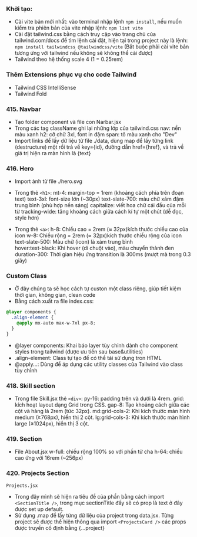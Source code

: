 ### Khởi tạo:
- Cài vite bản mới nhất: vào terminal nhập lệnh `npm install`, nếu muốn kiểm tra phiên bản của vite nhập lệnh: `npm list vite`
- Cài đặt tailwind.css bằng cách truy cập vào trang chủ của tailwind.com/docs để tìm lệnh cài đặt, hiện tại trong project này là lệnh: `npm install tailwindcss @tailwindcss/vite` (Bắt buộc phải cài vite bản tương ứng với tailwind nếu không sẽ không thể cài được)
- Tailwind theo hệ thống scale 4 (1 = 0.25rem)
### Thêm Extensions phục vụ cho code Tailwinđ
- Tailwind CSS IntelliSense
- Tailwind Fold

### 415. Navbar
- Tạo folder component và file con Narbar.jsx
- Trong các tag className ghi lại những lớp của tailwind.css
nav: nền màu xanh
h2: cỡ chữ 3xl, font in đậm
span: tô màu xanh cho "Dev"
- Import links để lấy dữ liệu từ file ./data, dùng map để lấy từng link (destructure) một rồi trả về key={id}, đường dẫn href={href}, và trả về giá trị hiện ra màn hình là {text}

### 416. Hero
- Import ảnh từ file ./hero.svg
- Trong thẻ `<h1>`: 
mt-4: margin-top = 1rem (khoảng cách phía trên đoạn text)
text-3xl: font-size lớn (~30px)
text-slate-700: màu chữ xám đậm trung bình (phù hợp nền sáng)
capitalize: viết hoa chữ cái đầu của mỗi từ
tracking-wide: tăng khoảng cách giữa cách kí tự một chút (dễ đọc, style hơn)

- Trong thẻ `<a>`:
h-8: Chiều cao = 2rem (≈ 32px)kích thước chiều cao của icon
w-8: Chiều rộng = 2rem (≈ 32px)kích thước chiều rộng của icon
text-slate-500: Màu chữ (icon) là xám trung bình                                
hover:text-black: Khi hover (di chuột vào), màu chuyển thành đen
duration-300: Thời gian hiệu ứng transition là 300ms (mượt mà trong 0.3 giây)

### Custom Class
- Ở đây chúng ta sẽ học cách tự custon một class riêng, giúp tiết kiệm thời gian, không gian, clean code
- Bằng cách xuất ra file index.css: 
```css
@layer components {
  .align-element {
    @apply mx-auto max-w-7xl px-8;
  }
}
```
- @layer components: Khai báo layer tùy chỉnh dành cho component styles trong tailwind (được ưu tiên sau base&utilities)
- .align-element: Class tự tạo để có thể tái sử dụng tron HTML
- @apply...: Dùng để áp dụng các utility classes của Tailwind vào class tùy chỉnh 

### 418. Skill section
- Trong file Skill.jsx thẻ `<div>`:
py-16: padding trên và dưới là 4rem.
grid: kích hoạt layout dạng Grid trong CSS.
gap-8: Tạo khoảng cách giữa các cột và hàng là 2rem (tức 32px).
md:grid-cols-2: Khi kích thước màn hình medium (≥768px), hiển thị 2 cột.
lg:grid-cols-3: Khi kích thước màn hình large (≥1024px), hiển thị 3 cột.

### 419. Section
- File About.jsx
w-full: chiều rộng 100% so với phần tử cha
h-64: chiều cao ứng với 16rem (~256px)

### 420. Projects Section
`Projects.jsx`
- Trong đây mình sẽ hiện ra tiêu đề của phần bằng cách import `<SectionTitle />`, trong mục sectionTitle đấy sẽ có prop là text ở đây được set up default.
- Sử dụng .map để lấy từng dữ liệu của project trong data.jsx. Từng project sẽ được thể hiện thông qua import `<ProjectsCard />` các props được truyền cố định bằng {...project}